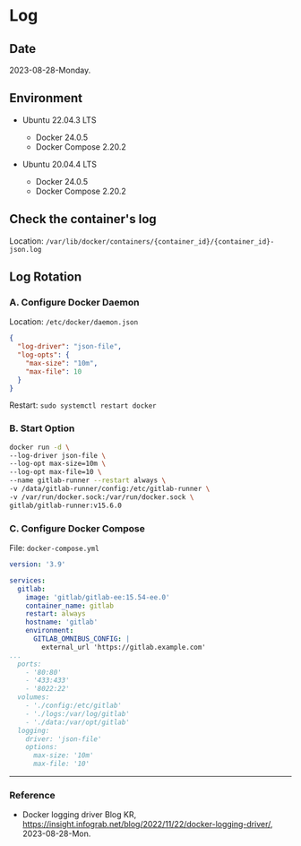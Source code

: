 # Log

## Date

2023-08-28-Monday.

## Environment

* Ubuntu 22.04.3 LTS
  * Docker 24.0.5
  * Docker Compose 2.20.2

* Ubuntu 20.04.4 LTS
  * Docker 24.0.5
  * Docker Compose 2.20.2

## Check the container's log

Location: `/var/lib/docker/containers/{container_id}/{container_id}-json.log`

## Log Rotation

### A. Configure Docker Daemon

Location: `/etc/docker/daemon.json`

```json
{
  "log-driver": "json-file",
  "log-opts": {
    "max-size": "10m",
    "max-file": 10
  }
}
```

Restart: `sudo systemctl restart docker`

### B. Start Option

```bash
docker run -d \
--log-driver json-file \
--log-opt max-size=10m \
--log-opt max-file=10 \
--name gitlab-runner --restart always \
-v /data/gitlab-runner/config:/etc/gitlab-runner \
-v /var/run/docker.sock:/var/run/docker.sock \
gitlab/gitlab-runner:v15.6.0
```

### C. Configure Docker Compose

File: `docker-compose.yml`

```yml
version: '3.9'

services:
  gitlab:
    image: 'gitlab/gitlab-ee:15.54-ee.0'
    container_name: gitlab
    restart: always
    hostname: 'gitlab'
    environment:
      GITLAB_OMNIBUS_CONFIG: |
        external_url 'https://gitlab.example.com'
...
  ports:
    - '80:80'
    - '433:433'
    - '8022:22'
  volumes:
    - './config:/etc/gitlab'
    - './logs:/var/log/gitlab'
    - './data:/var/opt/gitlab'
  logging:
    driver: 'json-file'
    options:
      max-size: '10m'
      max-file: '10'
```

---

### Reference
- Docker logging driver Blog KR, https://insight.infograb.net/blog/2022/11/22/docker-logging-driver/, 2023-08-28-Mon.
